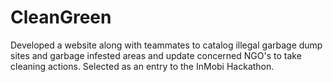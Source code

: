# CleanGreen
Developed a website along with teammates to catalog illegal garbage dump sites and garbage infested areas and update concerned NGO's to take cleaning actions. Selected as an entry to the InMobi Hackathon.
